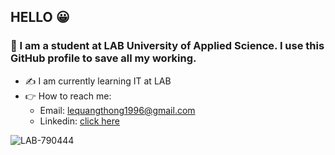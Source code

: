## HELLO :grinning:

### :wave: I am a student at LAB University of Applied Science. I use this GitHub profile to save all my working.

- :writing_hand: I am currently learning IT at LAB
- :point_right: How to reach me:
     + Email: lequangthong1996@gmail.com
     + Linkedin: [click here](https://www.linkedin.com/in/quang-thong-le-28b258321/)

![LAB-790444](https://github.com/user-attachments/assets/6568e4f8-394e-4e6d-9bd1-f4912622cf09)

<!--
** Another Method for adding Images:**

![Screenshot of a comment on a GitHub issue showing an image, added in the Markdown, of an Octocat smiling and raising a tentacle.](https://myoctocat.com/assets/images/base-octocat.svg)
-->
